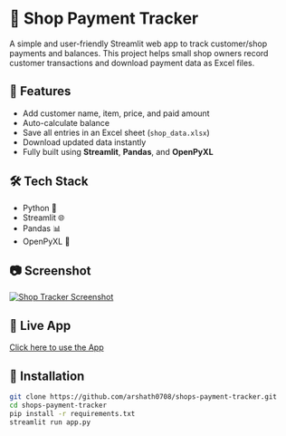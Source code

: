 # 🧾 Shop Payment Tracker

A simple and user-friendly Streamlit web app to track customer/shop payments and balances. This project helps small shop owners record customer transactions and download payment data as Excel files.

## 🚀 Features

- Add customer name, item, price, and paid amount
- Auto-calculate balance
- Save all entries in an Excel sheet (`shop_data.xlsx`)
- Download updated data instantly
- Fully built using **Streamlit**, **Pandas**, and **OpenPyXL**

## 🛠️ Tech Stack

- Python 🐍
- Streamlit 🌐
- Pandas 📊
- OpenPyXL 📄

## 📷 Screenshot
[![Shop Tracker Screenshot](https://raw.githubusercontent.com/Arshath0708/shops-payment-tracker/main/Screenshot%202025-07-13%20123304.png)](https://shops-payment-tracker-Arshath0708.streamlit.app)


## 🔗 Live App
[Click here to use the App](https://shops-payment-tracker-cc6cgvnwnjhthatien7e7t.streamlit.app/)
## 📁 Installation

```bash
git clone https://github.com/arshath0708/shops-payment-tracker.git
cd shops-payment-tracker
pip install -r requirements.txt
streamlit run app.py
